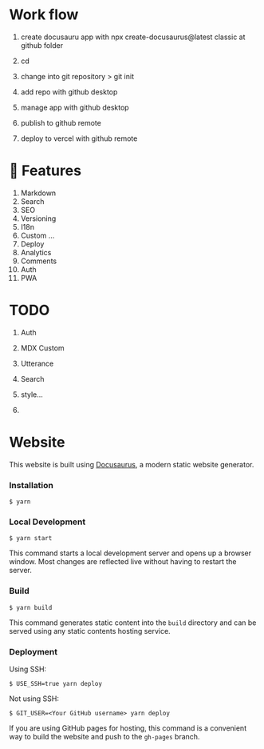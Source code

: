 # Work flow

1. create docusauru app with npx create-docusaurus@latest <appname> classic at github folder

2. cd <appname>

3. change into git repository >  git init

4. add repo with  github desktop

5. manage app with github desktop

6. publish to github remote

7. deploy to vercel with github remote


# 🍋 Features
1. Markdown
2. Search
3. SEO
4. Versioning
5. I18n
6. Custom ...
7. Deploy
8. Analytics
9. Comments
10. Auth
11. PWA

# TODO

1. Auth

2. MDX Custom

3. Utterance

4. Search

5. style...

6. 

# Website

This website is built using [Docusaurus](https://docusaurus.io/), a modern static website generator.

### Installation

```
$ yarn
```

### Local Development

```
$ yarn start
```

This command starts a local development server and opens up a browser window. Most changes are reflected live without having to restart the server.

### Build

```
$ yarn build
```

This command generates static content into the `build` directory and can be served using any static contents hosting service.

### Deployment

Using SSH:

```
$ USE_SSH=true yarn deploy
```

Not using SSH:

```
$ GIT_USER=<Your GitHub username> yarn deploy
```

If you are using GitHub pages for hosting, this command is a convenient way to build the website and push to the `gh-pages` branch.
